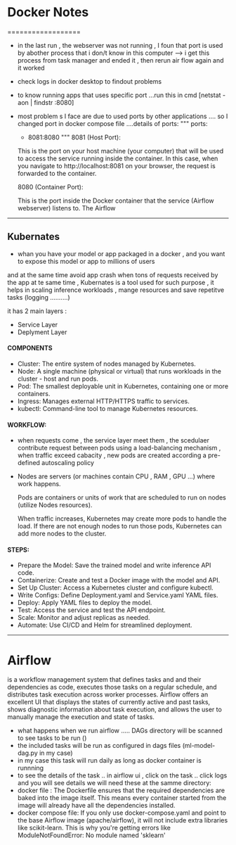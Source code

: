 

# Docker Notes
==================

- in the last run , the webserver was not running , I foun that port is used by abother process that i don/t know in this computer --> i get this process from task manager and ended it  , then rerun air flow again and it worked
- check logs in docker desktop to findout problems
- to know running apps that uses specific port  ...run this in cmd [netstat -aon | findstr :8080]
- most problem s I face are due to used ports by other applications .... so I changed port in docker compose file ....details of ports:
  """
  ports:

  - 8081:8080
    """
    8081 (Host Port):

  This is the port on your host machine (your computer) that will be used to access the service running inside the container.
  In this case, when you navigate to http://localhost:8081 on your browser, the request is forwarded to the container.

  8080 (Container Port):

  This is the port inside the Docker container that the service (Airflow webserver) listens to.
  The Airflow


------------------------------------------------------------------------------------------------------------------------------------------------------------
## Kubernates

- whan you have your model or app packaged in a docker , and you want to expose this model or app to millions of users

and at the same time avoid app crash when tons of requests received by the app at te same time ,  Kubernates is a tool used for such purpose , it helps in scaling inference workloads , mange resources and save repetitve tasks (logging ..........)

it has 2 main layers :

- Service Layer
- Deplyment Layer

#### COMPONENTS

- Cluster: The entire system of nodes managed by Kubernetes.
- Node: A single machine (physical or virtual) that runs workloads in the cluster - host and run pods.
- Pod: The smallest deployable unit in Kubernetes, containing one or more containers.
- Ingress: Manages external HTTP/HTTPS traffic to services.
- kubectl: Command-line tool to manage Kubernetes resources.

#### WORKFLOW:

- when requests come , the service layer meet them , the scedulaer contribute request between pods using a load-balancing mechanism , when traffic exceed cabacity , new pods are created according a pre-defined autoscaling policy
- Nodes are servers (or machines contain CPU , RAM , GPU ...) where work happens.

  Pods are containers or units of work that are scheduled to run on nodes (utilize Nodes resources).

  When traffic increases, Kubernetes may create more pods to handle the load. If there are not enough nodes to run those
  pods, Kubernetes can add more nodes to the cluster.

#### STEPS:

- Prepare the Model: Save the trained model and write inference API code.
- Containerize: Create and test a Docker image with the model and API.
- Set Up Cluster: Access a Kubernetes cluster and configure kubectl.
- Write Configs: Define Deployment.yaml and Service.yaml YAML files.
- Deploy: Apply YAML files to deploy the model.
- Test: Access the service and test the API endpoint.
- Scale: Monitor and adjust replicas as needed.
- Automate: Use CI/CD and Helm for streamlined deployment.


-----------------------------------------------------------------------------------------------------------------------------
# **Airflow** 
  is a workflow management system that defines tasks and and their dependencies as code,
  executes those tasks on a regular schedule, and distributes task execution across worker processes.
  Airflow offers an excellent UI that displays the states of currently active and past tasks,
  shows diagnostic information about task execution, and allows the user to manually manage the execution and state of tasks.

- what happens when we run airflow ..... DAGs directory will be scanned to see tasks to be run ()
- the included tasks will be run as configured in dags files (ml-model-dag.py in my case)
- in my case this task will run daily as long as docker container is runnning
- to see the details of the task .. in airflow ui , click on the task .. click logs and you will see details we will need these at the samme directory:
- docker file : The Dockerfile ensures that the required dependencies are baked into the image itself. This means every container started from the image will already have all the dependencies installed.
- docker compose file: If you only use docker-compose.yaml and point to the base Airflow image (apache/airflow), it will not include extra libraries like scikit-learn. This is why you're getting errors like ModuleNotFoundError: No module named 'sklearn'